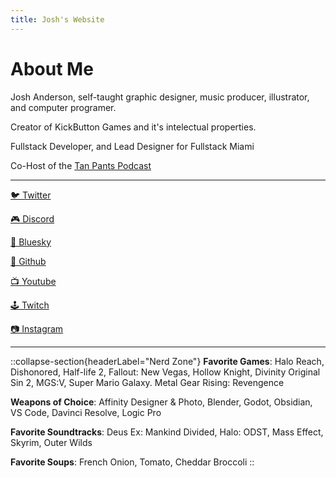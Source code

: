 ```yaml
---
title: Josh's Website
---
```


# About Me

Josh Anderson, self-taught graphic designer, music producer, illustrator, and computer programer.

Creator of KickButton Games and it's intelectual properties.

Fullstack Developer, and Lead Designer for Fullstack Miami

Co-Host of the [Tan Pants Podcast](https://linktr.ee/tanpants)

---

[🐦 Twitter](https://x.com/joshandersn)

[🎮 Discord](https://discord.gg/ugMbGGEx5n) 

[🦋 Bluesky](https://joshandersn.bsky.social)

[🐙 Github](https://github.com/joshandersn)

[📺 Youtube](https://youtube.com/@joshandersn)

[🕹️ Twitch](https://www.twitch.tv/joshandersn)

[📷 Instagram](https://www.instagram.com/josh.andrson/)

---
::collapse-section{headerLabel="Nerd Zone"}
__Favorite Games__: Halo Reach, Dishonored, Half-life 2, Fallout: New Vegas, Hollow Knight, Divinity Original Sin 2, MGS:V, Super Mario Galaxy. Metal Gear Rising: Revengence

__Weapons of Choice__: Affinity Designer & Photo, Blender, Godot, Obsidian, VS Code, Davinci Resolve, Logic Pro

__Favorite Soundtracks__: Deus Ex: Mankind Divided, Halo: ODST, Mass Effect, Skyrim, Outer Wilds

__Favorite Soups__: French Onion, Tomato, Cheddar Broccoli
::
